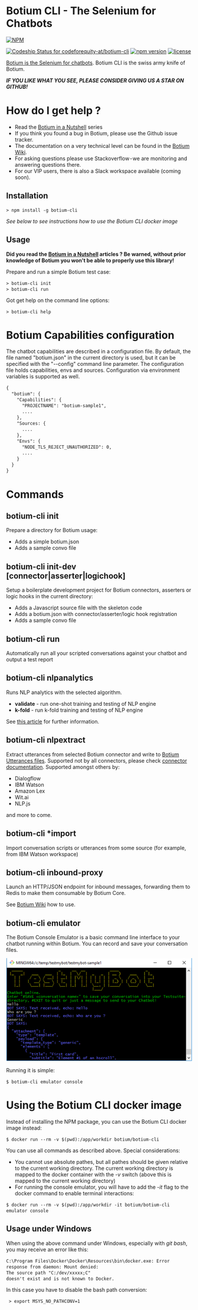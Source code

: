 Botium CLI - The Selenium for Chatbots
======================================

[![NPM](https://nodei.co/npm/botium-cli.png?downloads=true&downloadRank=true&stars=true)](https://nodei.co/npm/botium-cli/)

[ ![Codeship Status for codeforequity-at/botium-cli](https://app.codeship.com/projects/4d7fd410-18ab-0136-6ab1-6e2b4bb62b94/status?branch=master)](https://app.codeship.com/projects/283938)
[![npm version](https://badge.fury.io/js/botium-cli.svg)](https://badge.fury.io/js/botium-cli)
[![license](https://img.shields.io/github/license/mashape/apistatus.svg)]()

[Botium is the Selenium for chatbots](https://www.botium.ai). Botium CLI is the swiss army knife of Botium.

**_IF YOU LIKE WHAT YOU SEE, PLEASE CONSIDER GIVING US A STAR ON GITHUB!_**

# How do I get help ?
* Read the [Botium in a Nutshell](https://medium.com/@floriantreml/botium-in-a-nutshell-part-1-overview-f8d0ceaf8fb4) series
* If you think you found a bug in Botium, please use the Github issue tracker.
* The documentation on a very technical level can be found in the [Botium Wiki](https://github.com/codeforequity-at/botium-core/wiki).
* For asking questions please use Stackoverflow - we are monitoring and answering questions there.
* For our VIP users, there is also a Slack workspace available (coming soon).

## Installation

```
> npm install -g botium-cli
```

_See below to see instructions how to use the Botium CLI docker image_

## Usage

__Did you read the [Botium in a Nutshell](https://medium.com/@floriantreml/botium-in-a-nutshell-part-1-overview-f8d0ceaf8fb4) articles ? Be warned, without prior knowledge of Botium you won't be able to properly use this library!__

Prepare and run a simple Botium test case:

```
> botium-cli init
> botium-cli run
```

Got get help on the command line options:

```
> botium-cli help
```

# Botium Capabilities configuration

The chatbot capabilities are described in a configuration file. By default, the file named "botium.json" in the current directory is used, but it can be specified with the "--config" command line parameter.
The configuration file holds capabilities, envs and sources. Configuration via environment variables is supported as well.


```
{
  "botium": {
    "Capabilities": {
      "PROJECTNAME": "botium-sample1",
      ....
    },
    "Sources: {
      ....
    },
    "Envs": {
      "NODE_TLS_REJECT_UNAUTHORIZED": 0,
      ....
    }
  }
}
```

# Commands

## botium-cli init

Prepare a directory for Botium usage:
* Adds a simple botium.json
* Adds a sample convo file

## botium-cli init-dev [connector|asserter|logichook]

Setup a boilerplate development project for Botium connectors, asserters or logic hooks in the current directory:
* Adds a Javascript source file with the skeleton code
* Adds a botium.json with connector/asserter/logic hook registration
* Adds a sample convo file

## botium-cli run

Automatically run all your scripted conversations against your chatbot and output a test report

## botium-cli nlpanalytics <algorithm>

Runs NLP analytics with the selected algorithm.

* **validate** - run one-shot training and testing of NLP engine
* **k-fold** - run k-fold training and testing of NLP engine

See [this article](https://chatbotslife.com/tutorial-benchmark-your-chatbot-on-watson-dialogflow-wit-ai-and-more-92885b4fbd48) for further information.

## botium-cli nlpextract

Extract utterances from selected Botium connector and write to [Botium Utterances files](https://botium.atlassian.net/wiki/spaces/BOTIUM/pages/48922633/Composing+in+Text+files). Supported not by all connectors, please check [connector documentation](https://botium.atlassian.net/wiki/spaces/BOTIUM/pages/360553/Botium+Connectors). Supported amongst others by:

* Dialogflow
* IBM Watson
* Amazon Lex
* Wit.ai
* NLP.js

and more to come.

## botium-cli *import

Import conversation scripts or utterances from some source (for example, from IBM Watson workspace)

## botium-cli inbound-proxy

Launch an HTTP/JSON endpoint for inbound messages, forwarding them to Redis to make them consumable by Botium Core.

See [Botium Wiki](https://botium.atlassian.net/wiki/spaces/BOTIUM/pages/24510469/Generic+HTTP+S+JSON+Connector) how to use.

## botium-cli emulator

The Botium Console Emulator is a basic command line interface to your chatbot running within Botium. You can record and save your conversation files.

![Botium Console Emulator](https://github.com/codeforequity-at/botium-docs/blob/master/deprecated/screenshots/chat.png)

Running it is simple:

    $ botium-cli emulator console

# Using the Botium CLI docker image

Instead of installing the NPM package, you can use the Botium CLI docker image instead:

    $ docker run --rm -v $(pwd):/app/workdir botium/botium-cli

You can use all commands as described above. Special considerations:

* You cannot use absolute pathes, but all pathes should be given relative to the current working directory. The current working directory is mapped to the docker container with the _-v_ switch (above this is mapped to the current working directory)
* For running the console emulator, you will have to add the _-it_ flag to the docker command to enable terminal interactions:
```
$ docker run --rm -v $(pwd):/app/workdir -it botium/botium-cli emulator console
```

## Usage under Windows

When using the above command under Windows, especially with _git bash_, you may receive an error like this:

```
C:\Program Files\Docker\Docker\Resources\bin\docker.exe: Error response from daemon: Mount denied:
The source path "C:/dev/xxxxx;C"
doesn't exist and is not known to Docker.
```

In this case you have to disable the bash path conversion:

     > export MSYS_NO_PATHCONV=1




